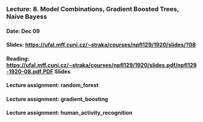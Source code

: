 ### Lecture: 8. Model Combinations, Gradient Boosted Trees, Naive Bayess
#### Date: Dec 09
#### Slides: https://ufal.mff.cuni.cz/~straka/courses/npfl129/1920/slides/?08
#### Reading: https://ufal.mff.cuni.cz/~straka/courses/npfl129/1920/slides.pdf/npfl129-1920-08.pdf,PDF Slides
#### Lecture assignment: random_forest
#### Lecture assignment: gradient_boosting
#### Lecture assignment: human_activity_recognition
